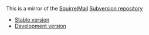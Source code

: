 This is a mirror of the [SquirrelMail](https://squirrelmail.org/)
[Subversion repository](https://svn.code.sf.net/p/squirrelmail/code/)

* [Stable version](../sourceforge-svn/SM-1_4-STABLE/squirrelmail)
* [Development version](../sourceforge-svn/trunk/squirrelmail)
